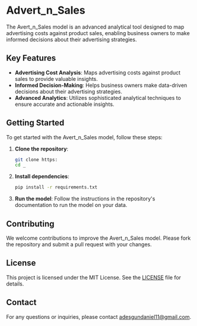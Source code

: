 # Advert_n_Sales
The Avert_n_Sales model is an advanced analytical tool designed to map advertising costs against product sales, enabling business owners to make informed decisions about their advertising strategies. 

## Key Features

- **Advertising Cost Analysis**: Maps advertising costs against product sales to provide valuable insights.
- **Informed Decision-Making**: Helps business owners make data-driven decisions about their advertising strategies.
- **Advanced Analytics**: Utilizes sophisticated analytical techniques to ensure accurate and actionable insights.

## Getting Started

To get started with the Avert_n_Sales model, follow these steps:

1. **Clone the repository**:
   ```bash
   git clone https:
   cd _
   ```

2. **Install dependencies**:
   ```bash
   pip install -r requirements.txt
   ```

3. **Run the model**:
   Follow the instructions in the repository's documentation to run the model on your data.

## Contributing

We welcome contributions to improve the Avert_n_Sales model. Please fork the repository and submit a pull request with your changes.

## License

This project is licensed under the MIT License. See the [LICENSE](LICENSE) file for details.

## Contact

For any questions or inquiries, please contact [adesgundaniel11@gmail.com](mailto:adesegundaniel11@gmail.com).
